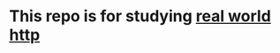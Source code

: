 # This repo is for studying [real world http](https://www.hanbit.co.kr/store/books/look.php?p_code=B7009240426)
